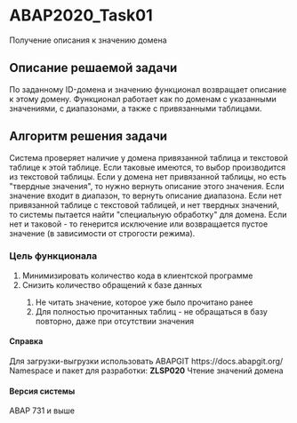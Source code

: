 # ABAP2020_Task01
Получение описания к значению домена

<h2>Описание решаемой задачи </h2>
По заданному ID-домена и значению функционал возвращает описание к этому домену.
Функционал работает как по доменам с указанными значениями, с диапазонами, а также с привязанными таблицами.

<h2>Алгоритм решения задачи</h2>
Система проверяет наличие у домена привязанной таблица и текстовой таблице к этой таблице. Если таковые имеются, то выбор производится из текстовой таблицы.
Если у домена нет привязанной таблицы, но есть "твердные значения", то нужно вернуть описание этого значения. Если значение входит в диапазон, то вернуть описание диапазона.
Если нет привязанной таблице с текстовой таблицей, и нет твердных значений, то системы пытается найти "специальную обработку" для домена.
Если нет и таковой - то генерится исключение или возвращается пустое значение (в зависимости от строгости режима).

<h3>Цель функционала</h3>
<ol>
 <li>Минимизировать количество кода в клиентской программе </li>
 <li>Снизить количество обращений к базе данных </li> 
  <ol>
    <li>Не читать значение, которое уже было прочитано ранее</li> 
    <li>Для полностью прочитанных таблиц - не обращаться в базу повторно, даже при отсутствии значения </li> 
  </ol>
</ol>

<h4>Справка</h4>
Для загрузки-выгрузки использовать ABAPGIT https://docs.abapgit.org/ <BR>
Namespace и пакет для разработки: <B>ZLSP020</B> Чтение значений домена

<h4>Версия системы</h4>
ABAP 731 и выше

